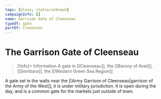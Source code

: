 ```yaml
---
tags: [place, status/unknown]
campaignInfo: []
name: Garrison Gate of Cleenseau
typeOf: gate
partOf: Cleenseau
---
```

# The Garrison Gate of Cleenseau
>[!info]+ Information
> A gate in [[Cleenseau]], the [[Barony of Aveil]], [[Sembara]], the [[Western Green Sea Region]]


A gate set in the walls near the [[Army Garrison of Cleenseau|garrison of the Army of the West]], it is under military jurisdiction. It is open during the day, and is a common gate for the markets just outside of town.